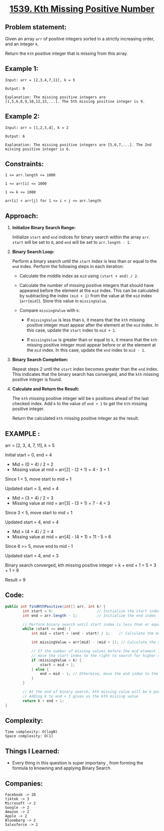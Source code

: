 <h1 align="center"><a href="https://leetcode.com/problems/kth-missing-positive-number/description/" target="_blank">1539. Kth Missing Positive Number</a></h1>

## Problem statement:
Given an array `arr` of positive integers sorted in a strictly increasing order, and an integer `k`.

Return the `kth` positive integer that is missing from this array.




## Example 1:

```
Input: arr = [2,3,4,7,11], k = 5

Output: 9

Explanation: The missing positive integers are [1,5,6,8,9,10,12,13,...]. The 5th missing positive integer is 9.
```

## Example 2:

```
Input: arr = [1,2,3,4], k = 2

Output: 6

Explanation: The missing positive integers are [5,6,7,...]. The 2nd missing positive integer is 6.
```



## Constraints:

```
1 <= arr.length <= 1000

1 <= arr[i] <= 1000

1 <= k <= 1000

arr[i] < arr[j] for 1 <= i < j <= arr.length
```


 

## Approach:

1. **Initialize Binary Search Range:**

    Initialize `start` and `end` indices for binary search within the array `arr`. `start` will be set to `0`, and `end` will be set to `arr.length - 1`.

2. **Binary Search Loop:**

    Perform a binary search until the `start` index is less than or equal to the `end` index. Perform the following steps in each iteration:

    - Calculate the middle index as `mid` using `(start + end) / 2`.

    - Calculate the number of missing positive integers that should have appeared before the element at the `mid` index. This can be calculated by subtracting the index `(mid + 1)` from the value at the `mid` index (`arr[mid]`). Store this value in `missingValue`.

    - Compare `missingValue` with `k`:

        - If `missingValue` is less than `k`, it means that the `kth` missing positive integer must appear after the element at the `mid` index. In this case, update the `start` index to `mid + 1`.

        - If `missingValue` is greater than or equal to `k`, it means that the `kth` missing positive integer must appear before or at the element at the `mid` index. In this case, update the `end` index to `mid - 1`.

3. **Binary Search Completion:**

    Repeat steps 2 until the `start` index becomes greater than the `end` index. This indicates that the binary search has converged, and the `kth` missing positive integer is found.

4. **Calculate and Return the Result:**

    The `kth` missing positive integer will be `k` positions ahead of the last checked index. Add `k` to the value of `end + 1` to get the `kth` missing positive integer.

    Return the calculated `kth` missing positive integer as the result.


## EXAMPLE :
arr = [2, 3, 4, 7, 11], k = 5

Initial start = 0, end = 4

- Mid = (0 + 4) / 2 = 2
- Missing value at mid = arr[2] - (2 + 1) = 4 - 3 = 1

Since 1 < 5, move start to mid + 1

Updated start = 3, end = 4

- Mid = (3 + 4) / 2 = 3
- Missing value at mid = arr[3] - (3 + 1) = 7 - 4 = 3

Since 3 < 5, move start to mid + 1

Updated start = 4, end = 4

- Mid = (4 + 4) / 2 = 4
- Missing value at mid = arr[4] - (4 + 1) = 11 - 5 = 6

Since 6 >= 5, move end to mid - 1

Updated start = 4, end = 3

Binary search converged, kth missing positive integer = k + end + 1 = 5 + 3 + 1 = 9

Result = 9



## Code: 

```java
public int findKthPositive(int[] arr, int k) {
        int start = 0;                    // Initialize the start index for binary search
        int end = arr.length - 1;         // Initialize the end index for binary search

        // Perform binary search until start index is less than or equal to end index
        while (start <= end) {
            int mid = start + (end - start) / 2;    // Calculate the middle index

            int missingValue = arr[mid] - (mid + 1); // Calculate the number of missing values before the mid element

            // If the number of missing values before the mid element is less than k,
            // move the start index to the right to search for higher missing values
            if (missingValue < k) {
                start = mid + 1;
            } else {
                end = mid - 1; // Otherwise, move the end index to the left to search for lower missing values
            }
        }

        // At the end of binary search, kth missing value will be k positions ahead of the last checked index
        // Adding k to end + 1 gives us the kth missing value
        return k + end + 1;
}
```







## Complexity:

```
Time complexity: O(logN)
Space complexity: O(1)
```

## Things I Learned:

- Every thing in this question is super importany  , from forming the formula to knowning and applying Binary Search
  


## Companies:

```
Facebook -> 28
tiktok -> 3
Microsoft -> 2
Google -> 2
Amazon -> 2
Apple -> 2
Bloomberg -> 2
Salesforce -> 2
```





